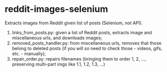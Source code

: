 # reddit-images-selenium
Extracts images from Reddit given list of posts (Selenium, not API).
1) links_from_posts.py: given a list of Reddit posts, extracts image and miscellaneous urls, and downloads images;
2) removed_posts_handler.py: from miscellaneous urls, removes that those belong to deleted posts (if you will so need to check those - videos, gifs, etc. - manually);
3) repair_order.py: repairs filenames (bringing them to order 1, 2, ..., preserving multi-part imgs like  1.1, 1.2, 1.3, ...)
